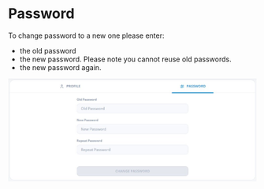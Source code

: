 # Password

To change password to a new one please enter:
- the old password
- the new password. Please note you cannot reuse old passwords.
- the new password again.

![Password](/images/password1.jpg)
